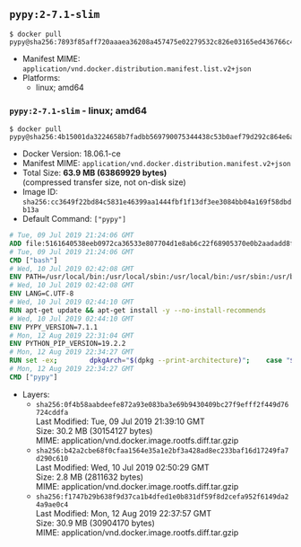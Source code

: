 ## `pypy:2-7.1-slim`

```console
$ docker pull pypy@sha256:7893f85aff720aaaea36208a457475e02279532c826e03165ed436766c44bb25
```

-	Manifest MIME: `application/vnd.docker.distribution.manifest.list.v2+json`
-	Platforms:
	-	linux; amd64

### `pypy:2-7.1-slim` - linux; amd64

```console
$ docker pull pypy@sha256:4b15001da3224658b7fadbb569790075344438c53b0aef79d292c864e6ad6141
```

-	Docker Version: 18.06.1-ce
-	Manifest MIME: `application/vnd.docker.distribution.manifest.v2+json`
-	Total Size: **63.9 MB (63869929 bytes)**  
	(compressed transfer size, not on-disk size)
-	Image ID: `sha256:cc3649f22bd84c5831e46399aa1444fbf1f13df3ee3084bb04a169f58dbdb13a`
-	Default Command: `["pypy"]`

```dockerfile
# Tue, 09 Jul 2019 21:24:06 GMT
ADD file:5161640538eeb0972ca36533e807704d1e8ab6c22f68905370e0b2aadadd8f9b in / 
# Tue, 09 Jul 2019 21:24:06 GMT
CMD ["bash"]
# Wed, 10 Jul 2019 02:42:08 GMT
ENV PATH=/usr/local/bin:/usr/local/sbin:/usr/local/bin:/usr/sbin:/usr/bin:/sbin:/bin
# Wed, 10 Jul 2019 02:42:08 GMT
ENV LANG=C.UTF-8
# Wed, 10 Jul 2019 02:44:10 GMT
RUN apt-get update && apt-get install -y --no-install-recommends 		ca-certificates 		libexpat1 		libffi6 		libgdbm3 		libsqlite3-0 	&& rm -rf /var/lib/apt/lists/*
# Wed, 10 Jul 2019 02:44:10 GMT
ENV PYPY_VERSION=7.1.1
# Mon, 12 Aug 2019 22:31:04 GMT
ENV PYTHON_PIP_VERSION=19.2.2
# Mon, 12 Aug 2019 22:34:27 GMT
RUN set -ex; 		dpkgArch="$(dpkg --print-architecture)"; 	case "${dpkgArch##*-}" in 		amd64) pypyArch='linux64'; sha256='73b09ef0860eb9ad7997af3030b22909806a273d90786d78420926df53279d66' ;; 		i386) pypyArch='linux32'; sha256='41ca390a76ca0d47b8353a0d6a20d5aab5fad8b0bb647b960d8c33e873d18ef5' ;; 		*) echo >&2 "error: current architecture ($dpkgArch) does not have a corresponding PyPy $PYPY_VERSION binary release"; exit 1 ;; 	esac; 		savedAptMark="$(apt-mark showmanual)"; 	apt-get update; 	apt-get install -y --no-install-recommends 		bzip2 		wget 		libncurses5 	; 		wget -O pypy.tar.bz2 "https://bitbucket.org/pypy/pypy/downloads/pypy2.7-v${PYPY_VERSION}-${pypyArch}.tar.bz2" --progress=dot:giga; 	echo "$sha256 *pypy.tar.bz2" | sha256sum -c; 	tar -xjC /usr/local --strip-components=1 -f pypy.tar.bz2; 	find /usr/local/lib-python -depth -type d -a \( -name test -o -name tests \) -exec rm -rf '{}' +; 	rm pypy.tar.bz2; 		pypy --version; 		if [ -f /usr/local/lib_pypy/_ssl_build.py ]; then 		apt-get install -y --no-install-recommends gcc libc6-dev libssl-dev; 		cd /usr/local/lib_pypy; 		pypy _ssl_build.py; 	fi; 		wget -O get-pip.py 'https://bootstrap.pypa.io/get-pip.py'; 		pypy get-pip.py 		--disable-pip-version-check 		--no-cache-dir 		"pip==$PYTHON_PIP_VERSION" 	; 	pip --version; 		rm -f get-pip.py; 		apt-mark auto '.*' > /dev/null; 	[ -z "$savedAptMark" ] || apt-mark manual $savedAptMark > /dev/null; 	find /usr/local -type f -executable -exec ldd '{}' ';' 		| awk '/=>/ { print $(NF-1) }' 		| sort -u 		| xargs -r dpkg-query --search 		| cut -d: -f1 		| sort -u 		| xargs -r apt-mark manual 	; 	apt-get purge -y --auto-remove -o APT::AutoRemove::RecommendsImportant=false; 	rm -rf /var/lib/apt/lists/*; 	pypy --version; 	pip --version
# Mon, 12 Aug 2019 22:34:27 GMT
CMD ["pypy"]
```

-	Layers:
	-	`sha256:0f4b58aabdeefe872a93e083ba3e69b9430409bc27f9efff2f449d76724cddfa`  
		Last Modified: Tue, 09 Jul 2019 21:39:10 GMT  
		Size: 30.2 MB (30154127 bytes)  
		MIME: application/vnd.docker.image.rootfs.diff.tar.gzip
	-	`sha256:b42a2cbe68f0cfaa1564e35a1e2bf3a428ad8ec233baf16d17249fa7d290c610`  
		Last Modified: Wed, 10 Jul 2019 02:50:29 GMT  
		Size: 2.8 MB (2811632 bytes)  
		MIME: application/vnd.docker.image.rootfs.diff.tar.gzip
	-	`sha256:f1747b29b638f9d37ca1b4dfed1e0b831df59f8d2cefa952f6149da24a9ae0c4`  
		Last Modified: Mon, 12 Aug 2019 22:37:57 GMT  
		Size: 30.9 MB (30904170 bytes)  
		MIME: application/vnd.docker.image.rootfs.diff.tar.gzip
